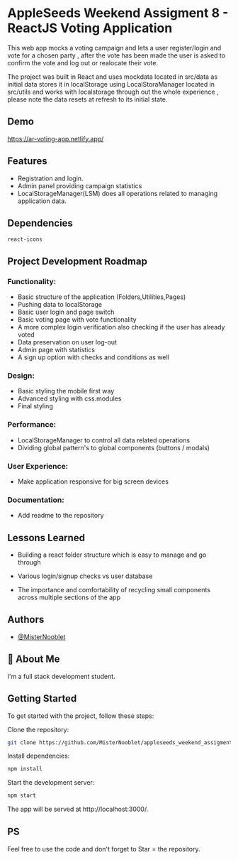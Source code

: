 # AppleSeeds Weekend Assigment 8 - ReactJS Voting Application

This web app mocks a voting campaign and lets a user register/login and vote for a chosen party , after the vote has been made the user is asked to confirm the vote and log out or realocate their vote.

The project was built in React and uses mockdata located in src/data as initial data stores it in localStorage using LocalStoraManager located in src/utils and works with localstorage through out the whole experience , please note the data resets at refresh to its initial state.

## Demo

https://ar-voting-app.netlify.app/

## Features

- Registration and login.
- Admin panel providing campaign statistics
- LocalStorageManager(LSM) does all operations related to managing application data.

## Dependencies

`react-icons`

## Project Development Roadmap

### Functionality:

- Basic structure of the application (Folders,Utilities,Pages)
- Pushing data to localStorage
- Basic user login and page switch
- Basic voting page with vote functionality
- A more complex login verification also checking if the user has already voted
- Data preservation on user log-out
- Admin page with statistics
- A sign up option with checks and conditions as well

### Design:

- Basic styling the mobile first way
- Advanced styling with css.modules
- Final styling

### Performance:

- LocalStorageManager to control all data related operations
- Dividing global pattern's to global components (buttons / modals)

### User Experience:

- Make application responsive for big screen devices

### Documentation:

- Add readme to the repository

## Lessons Learned

- Building a react folder structure which is easy to manage and go through

- Various login/signup checks vs user database

- The importance and comfortability of recycling small components across multiple sections of the app

## Authors

- [@MisterNooblet](https://www.github.com/MisterNooblet)

## 🚀 About Me

I'm a full stack development student.

## Getting Started

To get started with the project, follow these steps:

Clone the repository:

```bash
git clone https://github.com/MisterNooblet/appleseeds_weekend_assigment_8_voting_app.git
```

Install dependencies:

```bash
npm install
```

Start the development server:

```bash
npm start
```

The app will be served at http://localhost:3000/.

## PS

Feel free to use the code and don't forget to Star ⭐ the repository.

